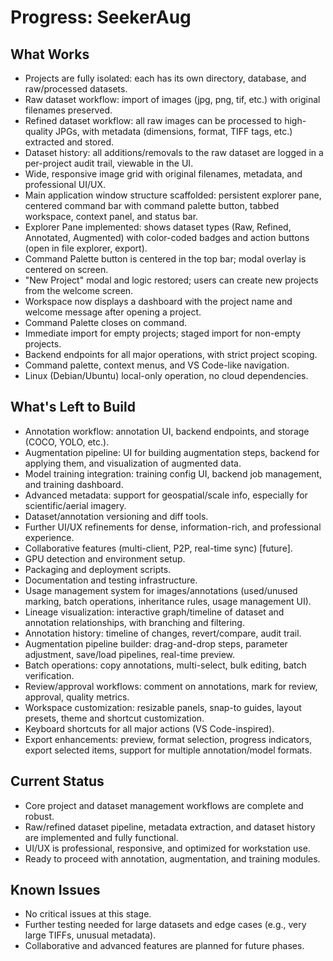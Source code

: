 # Progress: SeekerAug

## What Works

- Projects are fully isolated: each has its own directory, database, and raw/processed datasets.
- Raw dataset workflow: import of images (jpg, png, tif, etc.) with original filenames preserved.
- Refined dataset workflow: all raw images can be processed to high-quality JPGs, with metadata (dimensions, format, TIFF tags, etc.) extracted and stored.
- Dataset history: all additions/removals to the raw dataset are logged in a per-project audit trail, viewable in the UI.
- Wide, responsive image grid with original filenames, metadata, and professional UI/UX.
- Main application window structure scaffolded: persistent explorer pane, centered command bar with command palette button, tabbed workspace, context panel, and status bar.
- Explorer Pane implemented: shows dataset types (Raw, Refined, Annotated, Augmented) with color-coded badges and action buttons (open in file explorer, export).
- Command Palette button is centered in the top bar; modal overlay is centered on screen.
- "New Project" modal and logic restored; users can create new projects from the welcome screen.
- Workspace now displays a dashboard with the project name and welcome message after opening a project.
- Command Palette closes on command.
- Immediate import for empty projects; staged import for non-empty projects.
- Backend endpoints for all major operations, with strict project scoping.
- Command palette, context menus, and VS Code-like navigation.
- Linux (Debian/Ubuntu) local-only operation, no cloud dependencies.

## What's Left to Build

- Annotation workflow: annotation UI, backend endpoints, and storage (COCO, YOLO, etc.).
- Augmentation pipeline: UI for building augmentation steps, backend for applying them, and visualization of augmented data.
- Model training integration: training config UI, backend job management, and training dashboard.
- Advanced metadata: support for geospatial/scale info, especially for scientific/aerial imagery.
- Dataset/annotation versioning and diff tools.
- Further UI/UX refinements for dense, information-rich, and professional experience.
- Collaborative features (multi-client, P2P, real-time sync) [future].
- GPU detection and environment setup.
- Packaging and deployment scripts.
- Documentation and testing infrastructure.
- Usage management system for images/annotations (used/unused marking, batch operations, inheritance rules, usage management UI).
- Lineage visualization: interactive graph/timeline of dataset and annotation relationships, with branching and filtering.
- Annotation history: timeline of changes, revert/compare, audit trail.
- Augmentation pipeline builder: drag-and-drop steps, parameter adjustment, save/load pipelines, real-time preview.
- Batch operations: copy annotations, multi-select, bulk editing, batch verification.
- Review/approval workflows: comment on annotations, mark for review, approval, quality metrics.
- Workspace customization: resizable panels, snap-to guides, layout presets, theme and shortcut customization.
- Keyboard shortcuts for all major actions (VS Code-inspired).
- Export enhancements: preview, format selection, progress indicators, export selected items, support for multiple annotation/model formats.

## Current Status

- Core project and dataset management workflows are complete and robust.
- Raw/refined dataset pipeline, metadata extraction, and dataset history are implemented and fully functional.
- UI/UX is professional, responsive, and optimized for workstation use.
- Ready to proceed with annotation, augmentation, and training modules.

## Known Issues

- No critical issues at this stage.
- Further testing needed for large datasets and edge cases (e.g., very large TIFFs, unusual metadata).
- Collaborative and advanced features are planned for future phases.
